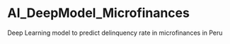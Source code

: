 # AI_DeepModel_Microfinances
Deep Learning model to predict delinquency rate in microfinances in Peru
